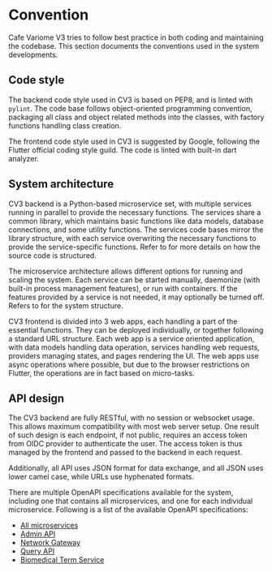 # Convention

Cafe Variome V3 tries to follow best practice in both coding and maintaining the codebase. This section documents the conventions used in the system developments.

## Code style

The backend code style used in CV3 is based on PEP8, and is linted with `pylint`. The code base follows object-oriented programming convention, packaging all class and object related methods into the classes, with factory functions handling class creation.

The frontend code style used in CV3 is suggested by Google, following the Flutter official coding style guild. The code is linted with built-in dart analyzer.

## System architecture

CV3 backend is a Python-based microservice set, with multiple services running in parallel to provide the necessary functions. The services share a common library, which maintains basic functions like data models, database connections, and some utility functions. The services code bases mirror the library structure, with each service overwriting the necessary functions to provide the service-specific functions. Refer to [](file-structure.md) for more details on how the source code is structured.

The microservice architecture allows different options for running and scaling the system. Each service can be started manually, daemonize (with built-in process management features), or run with containers. If the features provided by a service is not needed, it may optionally be turned off. Refers to [](system-structure.md) for the system structure.

CV3 frontend is divided into 3 web apps, each handling a part of the essential functions. They can be deployed individually, or together following a standard URL structure. Each web app is a service oriented application, with data models handling data operation, services handling web requests, providers managing states, and pages rendering the UI. The web apps use async operations where possible, but due to the browser restrictions on Flutter, the operations are in fact based on micro-tasks.

## API design

The CV3 backend are fully RESTful, with no session or websocket usage. This allows maximum compatibility with most web server setup. One result of such design is each endpoint, if not public, requires an access token from OIDC provider to authenticate the user. The access token is thus managed by the frontend and passed to the backend in each request.

Additionally, all API uses JSON format for data exchange, and all JSON uses lower camel case, while URLs use hyphenated formats.

There are multiple OpenAPI specifications available for the system, including one that contains all microservices, and one for each individual microservice. Following is a list of the available OpenAPI specifications:

- [All microservices](https://v3doc.cafevariome.org/openapi/?urls.primaryName=All+Services)
- [Admin API](https://v3doc.cafevariome.org/openapi/?urls.primaryName=Admin+API)
- [Network Gateway](https://v3doc.cafevariome.org/openapi/?urls.primaryName=Network+Gateway)
- [Query API](https://v3doc.cafevariome.org/openapi/?urls.primaryName=Query+API)
- [Biomedical Term Service](https://v3doc.cafevariome.org/openapi/?urls.primaryName=Biomedical+Term+Service)
